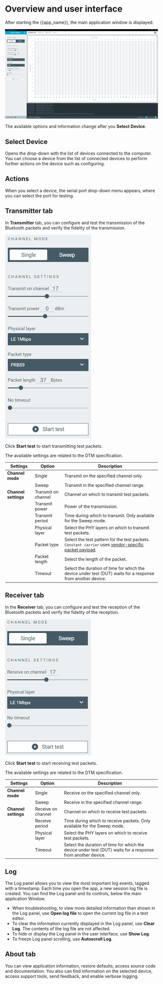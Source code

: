 # Overview and user interface

After starting the {{app_name}}, the main application window is displayed.

![{{app_name}} window](./screenshots/dtm_overview.png "{{app_name}} window")

The available options and information change after you **Select Device**.

## Select Device

Opens the drop-down with the list of devices connected to the computer. You can choose a device from the list of connected devices to perform further actions on the device such as configuring.

## Actions

When you select a device, the serial port drop-down menu appears, where you can select the port for testing.

## Transmitter tab

In **Transmitter** tab, you can configure and test the transmission of the Bluetooth packets and verify the fidelity of the transmission.

![Transmitter tab settings](./screenshots/dtm_transmitter_options.png "Transmitter tab settings")

Click **Start test** to start transmitting test packets.

The available settings are related to the DTM specification.

|       Settings       |       Option        |                                                 Description                                                 |
| -------------------- | ------------------- | ----------------------------------------------------------------------------------------------------------- |
| **Channel mode**     | Single              | Transmit on the specified channel only.                                                                     |
|                      | Sweep               | Transmit in the specified channel range.                                                                    |
| **Channel settings** | Transmit on channel | Channel on which to transmit test packets.                                                                  |
|                      | Transmit power      | Power of the transmission.                                                                                  |
|                      | Transmit period     | Time during which to transmit. Only available for the Sweep mode.                                           |
|                      | Physical layer      | Select the PHY layers on which to transmit test packets.                                                    |
|                      | Packet type         | Select the test pattern for the test packets. `Constant carrier` uses [vendor-specific packet payload](https://docs.nordicsemi.com/bundle/ncs-latest/page/nrf/samples/bluetooth/direct_test_mode/README.html#vendor-specific_packet_payload).                                                               |
|                      | Packet length       | Select the length of the packet.                                                                            |
|                      | Timeout             | Select the duration of time for which the device under test (DUT) waits for a response from another device. |

## Receiver tab

In the **Receiver** tab, you can configure and test the reception of the Bluetooth packets and verify the fidelity of the reception.

![Receiver tab settings](./screenshots/dtm_receiver_options.png "Receiver tab settings")

Click **Start test** to start receiving test packets.

The available settings are related to the DTM specification.

|       Settings       |       Option       |                                                 Description                                                 |
| -------------------- | ------------------ | ----------------------------------------------------------------------------------------------------------- |
| **Channel mode**     | Single             | Receive on the specified channel only.                                                                      |
|                      | Sweep              | Receive in the specified channel range.                                                                     |
| **Channel settings** | Receive on channel | Channel on which to receive test packets.                                                                   |
|                      | Receive period     | Time during which to receive packets. Only available for the Sweep mode.                                    |
|                      | Physical layer     | Select the PHY layers on which to receive test packets.                                                     |
|                      | Timeout            | Select the duration of time for which the device under test (DUT) waits for a response from another device. |

## Log

The Log panel allows you to view the most important log events, tagged with a timestamp. Each time you open the app, a new session log file is created. You can find the Log panel and its controls, below the main application Window.

- When troubleshooting, to view more detailed information than shown in the Log panel, use **Open log file** to open the current log file in a text editor.
- To clear the information currently displayed in the Log panel, use **Clear Log**. The contents of the log file are not affected.
- To hide or display the Log panel in the user interface, use **Show Log**.
- To freeze Log panel scrolling, use **Autoscroll Log**.

## About tab

You can view application information, restore defaults, access source code and documentation. You also can find information on the selected device, access support tools, send feedback, and enable verbose logging.